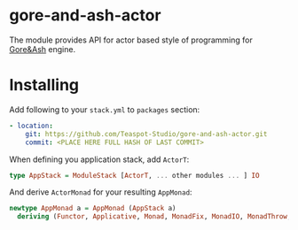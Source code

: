 gore-and-ash-actor
====================

The module provides API for actor based style of programming for [Gore&Ash](https://github.com/Teaspot-Studio/gore-and-ash) engine.

Installing
==========

Add following to your `stack.yml` to `packages` section:
```yaml
- location:
    git: https://github.com/Teaspot-Studio/gore-and-ash-actor.git
    commit: <PLACE HERE FULL HASH OF LAST COMMIT> 
```

When defining you application stack, add `ActorT`:
``` haskell
type AppStack = ModuleStack [ActorT, ... other modules ... ] IO
```

And derive `ActorMonad` for your resulting `AppMonad`:
``` haskell
newtype AppMonad a = AppMonad (AppStack a)
  deriving (Functor, Applicative, Monad, MonadFix, MonadIO, MonadThrow, MonadCatch, ActorMonad)
```